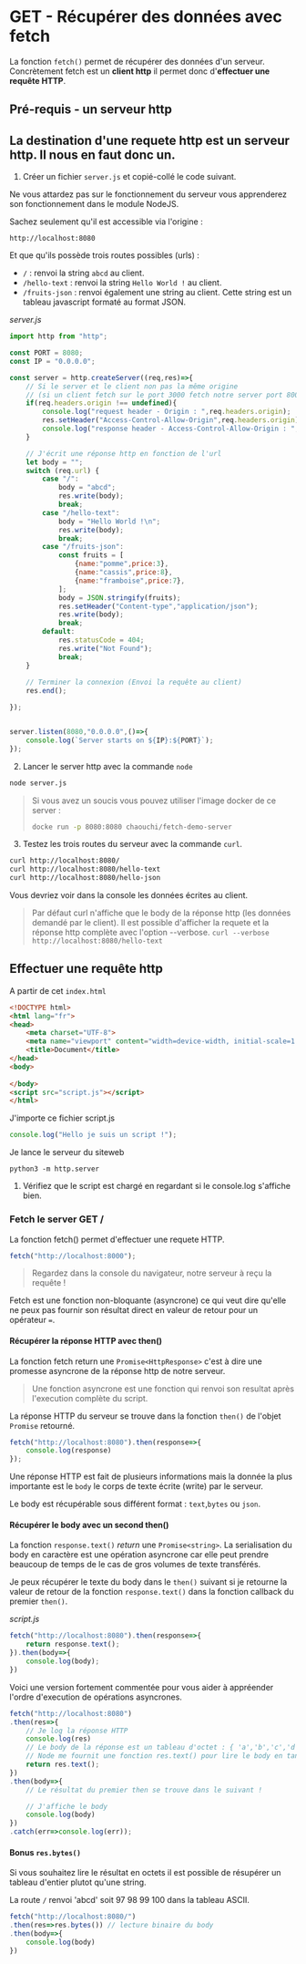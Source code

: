 # GET - Récupérer des données avec fetch

La fonction `fetch()` permet de récupérer des données d'un serveur. Concrètement fetch est un **client http** il permet donc d'**effectuer une requête HTTP**.

## Pré-requis - un serveur http
La destination d'une requete http est un serveur http. Il nous en faut donc un.
-
1. Créer un fichier `server.js` et copié-collé le code suivant.

Ne vous attardez pas sur le fonctionnement du serveur vous apprenderez son fonctionnement dans le module NodeJS.

Sachez seulement qu'il est accessible via l'origine :

`http://localhost:8080`

Et que qu'ils possède trois routes possibles (urls) :

- `/` : renvoi la string `abcd` au client.
- `/hello-text` : renvoi la string `Hello World !` au client.
- `/fruits-json` : renvoi également une string au client. Cette string est un tableau javascript formaté au format JSON.

*server.js*
```js
import http from "http";

const PORT = 8080;
const IP = "0.0.0.0";

const server = http.createServer((req,res)=>{
    // Si le server et le client non pas la même origine
    // (si un client fetch sur le port 3000 fetch notre server port 8000)
    if(req.headers.origin !== undefined){
        console.log("request header - Origin : ",req.headers.origin);
        res.setHeader("Access-Control-Allow-Origin",req.headers.origin);
        console.log("response header - Access-Control-Allow-Origin : ",res.getHeader("Access-Control-Allow-Origin"));
    }

    // J'écrit une réponse http en fonction de l'url
    let body = "";
    switch (req.url) {
        case "/":
            body = "abcd";
            res.write(body);
            break;
        case "/hello-text":
            body = "Hello World !\n";
            res.write(body);
            break;
        case "/fruits-json":
            const fruits = [
                {name:"pomme",price:3},
                {name:"cassis",price:8},
                {name:"framboise",price:7},
            ];
            body = JSON.stringify(fruits);
            res.setHeader("Content-type","application/json");
            res.write(body);
            break;
        default:
            res.statusCode = 404;
            res.write("Not Found");
            break;
    }
    
    // Terminer la connexion (Envoi la requête au client)
    res.end(); 

});


server.listen(8080,"0.0.0.0",()=>{
    console.log(`Server starts on ${IP}:${PORT}`);
});
```

2. Lancer le server http avec la commande `node`

```bash
node server.js
```

> Si vous avez un soucis vous pouvez utiliser l'image docker de ce server :
> ```bash
> docke run -p 8080:8080 chaouchi/fetch-demo-server
> ```

3. Testez les trois routes du serveur avec la commande `curl`.

```bash
curl http://localhost:8080/
curl http://localhost:8080/hello-text
curl http://localhost:8080/hello-json
```

Vous devriez voir dans la console les données écrites au client.

> Par défaut curl n'affiche que le body de la réponse http (les données demandé par le client).
> Il est possible d'afficher la requete et la réponse http complète avec l'option --verbose.
> `curl --verbose http://localhost:8080/hello-text`

## Effectuer une requête http

A partir de cet `index.html`
```html
<!DOCTYPE html>
<html lang="fr">
<head>
    <meta charset="UTF-8">
    <meta name="viewport" content="width=device-width, initial-scale=1.0">
    <title>Document</title>
</head>
<body>
    
</body>
<script src="script.js"></script>
</html>
```

J'importe ce fichier script.js
```js
console.log("Hello je suis un script !");
```

Je lance le serveur du siteweb

```
python3 -m http.server
```

1. Vérifiez que le script est chargé en regardant si le console.log s'affiche bien.

### Fetch le server GET /

La fonction fetch() permet d'effectuer une requete HTTP.

```js
fetch("http://localhost:8000");
```
> Regardez dans la console du navigateur, notre serveur à reçu la requête !

Fetch est une fonction non-bloquante (asyncrone) ce qui veut dire qu'elle ne peux pas fournir son résultat direct en valeur de retour pour un opérateur `=`.

#### Récupérer la réponse HTTP avec then()

La fonction fetch return une `Promise<HttpResponse>` c'est à dire une promesse asyncrone de la réponse http de notre serveur.

> Une fonction asyncrone est une fonction qui renvoi son resultat après l'execution complète du script.

La réponse HTTP du serveur se trouve dans la fonction `then()` de l'objet `Promise` retourné.


```js
fetch("http://localhost:8080").then(response=>{
    console.log(response)
});
```

Une réponse HTTP est fait de plusieurs informations mais la donnée la plus importante est le `body` le corps de texte écrite (write) par le serveur.

Le body est récupérable sous différent format : `text`,`bytes` ou `json`.

#### Récupérer le body avec un second then()

La fonction `response.text()` *return* une `Promise<string>`. La serialisation du body en caractère est une opération asyncrone car elle peut prendre beaucoup de temps de le cas de gros volumes de texte transférés.

Je peux récupérer le texte du body dans le `then()` suivant si je retourne la valeur de retour de la fonction `response.text()` dans la fonction callback du premier `then()`.



*script.js*
```js
fetch("http://localhost:8080").then(response=>{
    return response.text();
}).then(body=>{
    console.log(body);
})
```

Voici une version fortement commentée pour vous aider à appréender l'ordre d'execution de opérations asyncrones.

```js
fetch("http://localhost:8080")
.then(res=>{
    // Je log la réponse HTTP
    console.log(res)
    // Le body de la réponse est un tableau d'octet : { 'a','b','c','d'}
    // Node me fournit une fonction res.text() pour lire le body en tant que string
    return res.text();
})
.then(body=>{
    // Le résultat du premier then se trouve dans le suivant !

    // J'affiche le body
    console.log(body)
})
.catch(err=>console.log(err));
```

#### Bonus `res.bytes()`

Si vous souhaitez lire le résultat en octets il est possible de résupérer un tableau d'entier plutot qu'une string.

La route `/` renvoi 'abcd' soit 97 98 99 100 dans la tableau ASCII.

```js
fetch("http://localhost:8080/")
.then(res=>res.bytes()) // lecture binaire du body
.then(body=>{
    console.log(body)
})
```